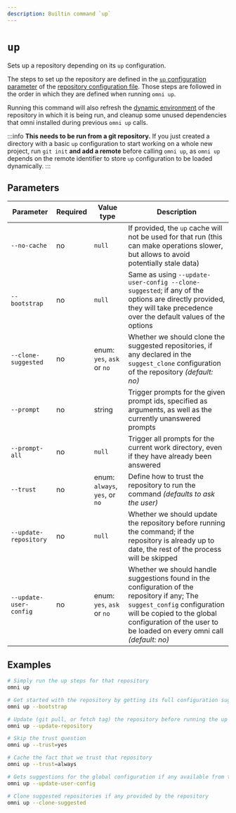 ```yaml
---
description: Builtin command `up`
---
```


# `up`

Sets up a repository depending on its `up` configuration.

The steps to set up the repository are defined in the [`up` configuration parameter](/reference/configuration/parameters/up) of the [repository configuration file](/reference/configuration/files#per-repository-configuration). Those steps are followed in the order in which they are defined when running `omni up`.

Running this command will also refresh the [dynamic environment](/reference/dynamic-environment) of the repository in which it is being run, and cleanup some unused dependencies that omni installed during previous `omni up` calls.

:::info
**This needs to be run from a git repository.** If you just created a directory with a basic `up` configuration to start working on a whole new project, run `git init` **and add a remote** before calling `omni up`, as `omni up` depends on the remote identifier to store `up` configuration to be loaded dynamically.
:::

## Parameters

| Parameter       | Required | Value type | Description                                         |
|-----------------|----------|------------|-----------------------------------------------------|
| `--no-cache` | no | `null` | If provided, the `up` cache will not be used for that run (this can make operations slower, but allows to avoid potentially stale data) |
| `--bootstrap` | no | `null` | Same as using `--update-user-config --clone-suggested`; if any of the options are directly provided, they will take precedence over the default values of the options |
| `--clone-suggested` | no | enum: `yes`, `ask` or `no` | Whether we should clone the suggested repositories, if any declared in the `suggest_clone` configuration of the repository *(default: no)* |
| `--prompt` | no | string | Trigger prompts for the given prompt ids, specified as arguments, as well as the currently unanswered prompts |
| `--prompt-all` | no | `null` | Trigger all prompts for the current work directory, even if they have already been answered |
| `--trust` | no | enum: `always`, `yes`, or `no` | Define how to trust the repository to run the command *(defaults to ask the user)* |
| `--update-repository` | no | `null` | Whether we should update the repository before running the command; if the repository is already up to date, the rest of the process will be skipped |
| `--update-user-config` | no | enum: `yes`, `ask` or `no` | Whether we should handle suggestions found in the configuration of the repository if any; The `suggest_config` configuration will be copied to the global configuration of the user to be loaded on every omni call *(default: no)* |

## Examples

```bash
# Simply run the up steps for that repository
omni up

# Get started with the repository by getting its full configuration suggestions
omni up --bootstrap

# Update (git pull, or fetch tag) the repository before running the up steps
omni up --update-repository

# Skip the trust question
omni up --trust=yes

# Cache the fact that we trust that repository
omni up --trust=always

# Gets suggestions for the global configuration if any available from the repository
omni up --update-user-config

# Clone suggested repositories if any provided by the repository
omni up --clone-suggested
```
